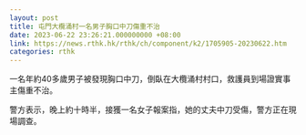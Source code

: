 ```yaml
---
layout: post
title: 屯門大欖涌村一名男子胸口中刀傷重不治
date: 2023-06-22 23:26:21.000000000 +08:00
link: https://news.rthk.hk/rthk/ch/component/k2/1705905-20230622.htm
categories: rthk
---
```


一名年約40多歲男子被發現胸口中刀，倒臥在大欖涌村村口，救護員到場證實事主傷重不治。

警方表示，晚上約十時半，接獲一名女子報案指，她的丈夫中刀受傷，警方正在現場調查。
